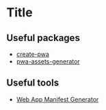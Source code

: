 # Title

## Useful packages

* [create-pwa](https://github.com/scriptex/create-pwa)
* [pwa-assets-generator](https://github.com/onderceylan/pwa-asset-generator)

## Useful tools

* [Web App Manifest Generator](https://app-manifest.firebaseapp.com/)
